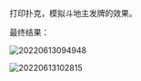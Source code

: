 打印扑克，模拟斗地主发牌的效果。

最终结果：

![20220613094948](https://cdn.jsdelivr.net/gh/123taojiale/dahuyou_picture@main/blogs/20220613094948.png)

![20220613102815](https://cdn.jsdelivr.net/gh/123taojiale/dahuyou_picture@main/blogs/20220613102815.png)